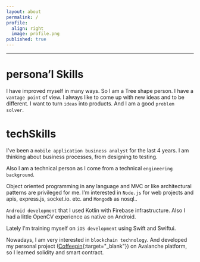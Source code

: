 ```yaml
---
layout: about
permalink: /
profile:
  align: right
  image: profile.png
published: true
---
```


---

# persona’l Skills
I have improved myself in many ways. So I am a Tree shape person. I have a `vantage point` of view. I always like to come up with new ideas and to be different. I want to turn `ideas` into products. And I am a good `problem solver`.

# techSkills

I've been a `mobile application business analyst` for the last 4 years. I am thinking about business processes, from designing to testing.

Also I am a technical person as I come from a technical `engineering background`.

Object oriented programming in any language and MVC or like architectural patterns are privileged for me. I’m interested in `Node.js` for web projects and apis, express.js, socket.io. etc. and `Mongodb` as nosql..

`Android development` that I used Kotlin with Firebase infrastructure. Also I had a little OpenCV experience  as native on Android.

Lately I'm training myself on `iOS development` using Swift and Swiftui.

Nowadays, I am very interested in `blockchain technology`. And developed my personal project ([Coffeepin](http://coffeepin.me){:target="_blank"}) on Avalanche platform, so I learned solidity and smart contract.
